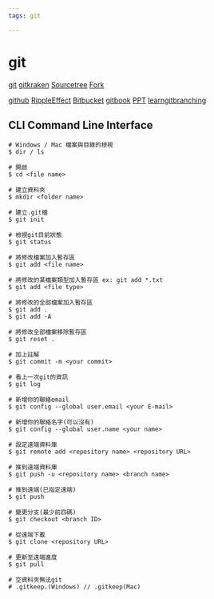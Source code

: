 ```yaml
---
tags: git

---
```

# git

[git](https://git-scm.com/)
[gitkraken](https://www.gitkraken.com/)
[Sourcetree](https://www.sourcetreeapp.com)
[Fork](https://git-fork.com/home)

[github](https://github.com/)
[RippleEffect](https://github.com/traex/RippleEffect)
[Bitbucket](https://bitbucket.org/)
[gitbook](https://gitbook.tw/)
[PPT](https://goo.gl/Ys5spk)
[learngitbranching](https://learngitbranching.js.org)

## CLI Command Line Interface
```shell
# Windows / Mac 檔案與目錄的檢視
$ dir / ls

# 開啟
$ cd <file name>

# 建立資料夾
$ mkdir <folder name>

# 建立.git檔
$ git init

# 檢視git目前狀態
$ git status

# 將修改檔案加入暫存區
$ git add <file name>

# 將修改的某檔案類型加入暫存區 ex: git add *.txt
$ git add <file type>

# 將修改的全部檔案加入暫存區
$ git add . 
$ git add -A

# 將修改全部檔案移除暫存區
$ git reset .

# 加上註解
$ git commit -m <your commit>

# 看上一次git的資訊
$ git log

# 新增你的聯絡email
$ git config --global user.email <your E-mail>

# 新增你的聯絡名字(可以沒有)
$ git config --global user.name <your name>

# 設定遠端資料庫
$ git remote add <repository name> <repository URL>

# 推到遠端資料庫
$ git push -u <repository name> <branch name>

# 推到遠端(已指定遠端)
$ git push

# 變更分支(最少前四碼)
$ git checkout <branch ID>

# 從遠端下載
$ git clone <repository URL>

# 更新至遠端進度
$ git pull

# 空資料夾無法git
# .gitkeep.(Windows) // .gitkeep(Mac)
```